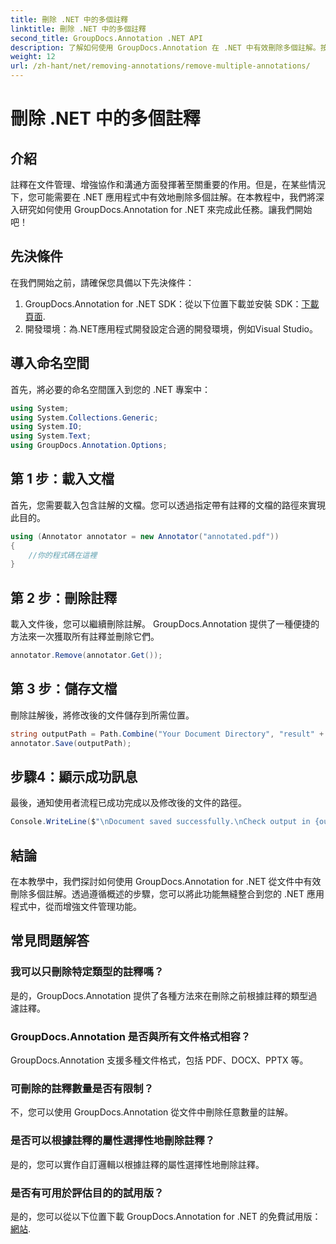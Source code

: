 ```yaml
---
title: 刪除 .NET 中的多個註釋
linktitle: 刪除 .NET 中的多個註釋
second_title: GroupDocs.Annotation .NET API
description: 了解如何使用 GroupDocs.Annotation 在 .NET 中有效刪除多個註解。按照我們的逐步教學無縫整合到您的應用程式中。
weight: 12
url: /zh-hant/net/removing-annotations/remove-multiple-annotations/
---
```


# 刪除 .NET 中的多個註釋

## 介紹
註釋在文件管理、增強協作和溝通方面發揮著至關重要的作用。但是，在某些情況下，您可能需要在 .NET 應用程式中有效地刪除多個註解。在本教程中，我們將深入研究如何使用 GroupDocs.Annotation for .NET 來完成此任務。讓我們開始吧！
## 先決條件
在我們開始之前，請確保您具備以下先決條件：
1.  GroupDocs.Annotation for .NET SDK：從以下位置下載並安裝 SDK：[下載頁面](https://releases.groupdocs.com/annotation/net/).
2. 開發環境：為.NET應用程式開發設定合適的開發環境，例如Visual Studio。

## 導入命名空間
首先，將必要的命名空間匯入到您的 .NET 專案中：
```csharp
using System;
using System.Collections.Generic;
using System.IO;
using System.Text;
using GroupDocs.Annotation.Options;
```
## 第 1 步：載入文檔
首先，您需要載入包含註解的文檔。您可以透過指定帶有註釋的文檔的路徑來實現此目的。
```csharp
using (Annotator annotator = new Annotator("annotated.pdf"))
{
    //你的程式碼在這裡
}
```
## 第 2 步：刪除註釋
載入文件後，您可以繼續刪除註解。 GroupDocs.Annotation 提供了一種便捷的方法來一次獲取所有註釋並刪除它們。
```csharp
annotator.Remove(annotator.Get());
```
## 第 3 步：儲存文檔
刪除註解後，將修改後的文件儲存到所需位置。
```csharp
string outputPath = Path.Combine("Your Document Directory", "result" + Path.GetExtension("input.pdf"));
annotator.Save(outputPath);
```
## 步驟4：顯示成功訊息
最後，通知使用者流程已成功完成以及修改後的文件的路徑。
```csharp
Console.WriteLine($"\nDocument saved successfully.\nCheck output in {outputPath}.");
```

## 結論
在本教學中，我們探討如何使用 GroupDocs.Annotation for .NET 從文件中有效刪除多個註解。透過遵循概述的步驟，您可以將此功能無縫整合到您的 .NET 應用程式中，從而增強文件管理功能。
## 常見問題解答
### 我可以只刪除特定類型的註釋嗎？
是的，GroupDocs.Annotation 提供了各種方法來在刪除之前根據註釋的類型過濾註釋。
### GroupDocs.Annotation 是否與所有文件格式相容？
GroupDocs.Annotation 支援多種文件格式，包括 PDF、DOCX、PPTX 等。
### 可刪除的註釋數量是否有限制？
不，您可以使用 GroupDocs.Annotation 從文件中刪除任意數量的註解。
### 是否可以根據註釋的屬性選擇性地刪除註釋？
是的，您可以實作自訂邏輯以根據註釋的屬性選擇性地刪除註釋。
### 是否有可用於評估目的的試用版？
是的，您可以從以下位置下載 GroupDocs.Annotation for .NET 的免費試用版：[網站](https://releases.groupdocs.com/annotation/net/).